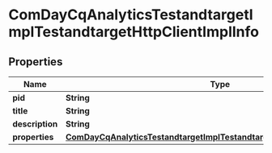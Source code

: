 

# ComDayCqAnalyticsTestandtargetImplTestandtargetHttpClientImplInfo

## Properties

Name | Type | Description | Notes
------------ | ------------- | ------------- | -------------
**pid** | **String** |  |  [optional]
**title** | **String** |  |  [optional]
**description** | **String** |  |  [optional]
**properties** | [**ComDayCqAnalyticsTestandtargetImplTestandtargetHttpClientImplProperties**](ComDayCqAnalyticsTestandtargetImplTestandtargetHttpClientImplProperties.md) |  |  [optional]



